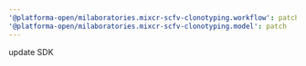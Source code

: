 ```yaml
---
'@platforma-open/milaboratories.mixcr-scfv-clonotyping.workflow': patch
'@platforma-open/milaboratories.mixcr-scfv-clonotyping.model': patch
---
```


update SDK
